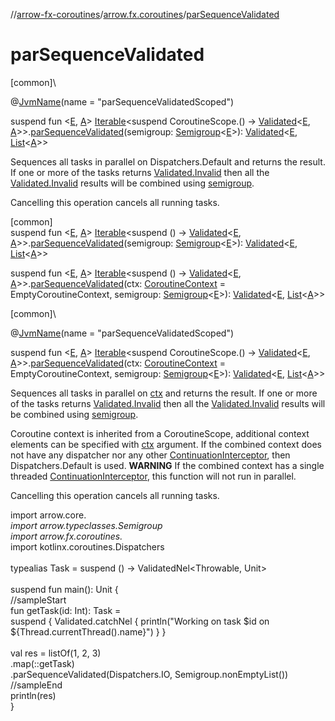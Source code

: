 //[arrow-fx-coroutines](../../index.md)/[arrow.fx.coroutines](index.md)/[parSequenceValidated](par-sequence-validated.md)

# parSequenceValidated

[common]\

@[JvmName](https://kotlinlang.org/api/latest/jvm/stdlib/kotlin.jvm/-jvm-name/index.html)(name = "parSequenceValidatedScoped")

suspend fun &lt;[E](par-sequence-validated.md), [A](par-sequence-validated.md)&gt; [Iterable](https://kotlinlang.org/api/latest/jvm/stdlib/kotlin.collections/-iterable/index.html)&lt;suspend CoroutineScope.() -&gt; [Validated](../../../arrow-core/arrow-core/arrow.core/-validated/index.md)&lt;[E](par-sequence-validated.md), [A](par-sequence-validated.md)&gt;&gt;.[parSequenceValidated](par-sequence-validated.md)(semigroup: [Semigroup](../../../arrow-core/arrow-core/arrow.typeclasses/-semigroup/index.md)&lt;[E](par-sequence-validated.md)&gt;): [Validated](../../../arrow-core/arrow-core/arrow.core/-validated/index.md)&lt;[E](par-sequence-validated.md), [List](https://kotlinlang.org/api/latest/jvm/stdlib/kotlin.collections/-list/index.html)&lt;[A](par-sequence-validated.md)&gt;&gt;

Sequences all tasks in parallel on Dispatchers.Default and returns the result. If one or more of the tasks returns [Validated.Invalid](../../../arrow-core/arrow-core/arrow.core/-validated/-invalid/index.md) then all the [Validated.Invalid](../../../arrow-core/arrow-core/arrow.core/-validated/-invalid/index.md) results will be combined using [semigroup](par-sequence-validated.md).

Cancelling this operation cancels all running tasks.

[common]\
suspend fun &lt;[E](par-sequence-validated.md), [A](par-sequence-validated.md)&gt; [Iterable](https://kotlinlang.org/api/latest/jvm/stdlib/kotlin.collections/-iterable/index.html)&lt;suspend () -&gt; [Validated](../../../arrow-core/arrow-core/arrow.core/-validated/index.md)&lt;[E](par-sequence-validated.md), [A](par-sequence-validated.md)&gt;&gt;.[parSequenceValidated](par-sequence-validated.md)(semigroup: [Semigroup](../../../arrow-core/arrow-core/arrow.typeclasses/-semigroup/index.md)&lt;[E](par-sequence-validated.md)&gt;): [Validated](../../../arrow-core/arrow-core/arrow.core/-validated/index.md)&lt;[E](par-sequence-validated.md), [List](https://kotlinlang.org/api/latest/jvm/stdlib/kotlin.collections/-list/index.html)&lt;[A](par-sequence-validated.md)&gt;&gt;

suspend fun &lt;[E](par-sequence-validated.md), [A](par-sequence-validated.md)&gt; [Iterable](https://kotlinlang.org/api/latest/jvm/stdlib/kotlin.collections/-iterable/index.html)&lt;suspend () -&gt; [Validated](../../../arrow-core/arrow-core/arrow.core/-validated/index.md)&lt;[E](par-sequence-validated.md), [A](par-sequence-validated.md)&gt;&gt;.[parSequenceValidated](par-sequence-validated.md)(ctx: [CoroutineContext](https://kotlinlang.org/api/latest/jvm/stdlib/kotlin.coroutines/-coroutine-context/index.html) = EmptyCoroutineContext, semigroup: [Semigroup](../../../arrow-core/arrow-core/arrow.typeclasses/-semigroup/index.md)&lt;[E](par-sequence-validated.md)&gt;): [Validated](../../../arrow-core/arrow-core/arrow.core/-validated/index.md)&lt;[E](par-sequence-validated.md), [List](https://kotlinlang.org/api/latest/jvm/stdlib/kotlin.collections/-list/index.html)&lt;[A](par-sequence-validated.md)&gt;&gt;

[common]\

@[JvmName](https://kotlinlang.org/api/latest/jvm/stdlib/kotlin.jvm/-jvm-name/index.html)(name = "parSequenceValidatedScoped")

suspend fun &lt;[E](par-sequence-validated.md), [A](par-sequence-validated.md)&gt; [Iterable](https://kotlinlang.org/api/latest/jvm/stdlib/kotlin.collections/-iterable/index.html)&lt;suspend CoroutineScope.() -&gt; [Validated](../../../arrow-core/arrow-core/arrow.core/-validated/index.md)&lt;[E](par-sequence-validated.md), [A](par-sequence-validated.md)&gt;&gt;.[parSequenceValidated](par-sequence-validated.md)(ctx: [CoroutineContext](https://kotlinlang.org/api/latest/jvm/stdlib/kotlin.coroutines/-coroutine-context/index.html) = EmptyCoroutineContext, semigroup: [Semigroup](../../../arrow-core/arrow-core/arrow.typeclasses/-semigroup/index.md)&lt;[E](par-sequence-validated.md)&gt;): [Validated](../../../arrow-core/arrow-core/arrow.core/-validated/index.md)&lt;[E](par-sequence-validated.md), [List](https://kotlinlang.org/api/latest/jvm/stdlib/kotlin.collections/-list/index.html)&lt;[A](par-sequence-validated.md)&gt;&gt;

Sequences all tasks in parallel on [ctx](par-sequence-validated.md) and returns the result. If one or more of the tasks returns [Validated.Invalid](../../../arrow-core/arrow-core/arrow.core/-validated/-invalid/index.md) then all the [Validated.Invalid](../../../arrow-core/arrow-core/arrow.core/-validated/-invalid/index.md) results will be combined using [semigroup](par-sequence-validated.md).

Coroutine context is inherited from a CoroutineScope, additional context elements can be specified with [ctx](par-sequence-validated.md) argument. If the combined context does not have any dispatcher nor any other [ContinuationInterceptor](https://kotlinlang.org/api/latest/jvm/stdlib/kotlin.coroutines/-continuation-interceptor/index.html), then Dispatchers.Default is used. **WARNING** If the combined context has a single threaded [ContinuationInterceptor](https://kotlinlang.org/api/latest/jvm/stdlib/kotlin.coroutines/-continuation-interceptor/index.html), this function will not run in parallel.

Cancelling this operation cancels all running tasks.

import arrow.core.*\
import arrow.typeclasses.Semigroup\
import arrow.fx.coroutines.*\
import kotlinx.coroutines.Dispatchers\
\
typealias Task = suspend () -&gt; ValidatedNel&lt;Throwable, Unit&gt;\
\
suspend fun main(): Unit {\
  //sampleStart\
  fun getTask(id: Int): Task =\
    suspend { Validated.catchNel { println("Working on task $id on ${Thread.currentThread().name}") } }\
\
  val res = listOf(1, 2, 3)\
    .map(::getTask)\
    .parSequenceValidated(Dispatchers.IO, Semigroup.nonEmptyList())\
  //sampleEnd\
  println(res)\
}<!--- KNIT example-partraversevalidated-01.kt -->
